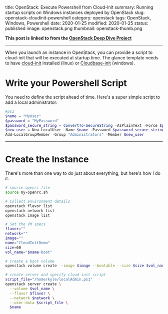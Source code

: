 title: OpenStack: Execute Powershell from Cloud-Init
summary: Running startup scripts on Windows instances deployed by OpenStack
slug: openstack-cloudinit-powershell
category: openstack
tags: OpenStack, Windows, Powershell
date: 2020-01-25
modified: 2020-01-25
status: published
image: openstack.png
thumbnail: openstack-thumb.png


**This post is linked to from the [OpenStack Deep Dive Project](/openstack.html)**


---


When you launch an instance in OpenStack, you can provide a script to
cloud-init that will be executed at startup time. The glance template needs to
have [cloud-init](https://cloudinit.readthedocs.io/en/latest/) installed
(linux) or [Cloudbase-init](https://cloudbase.it/cloudbase-init/) (windows).


# Write your Powershell Script

You need to define the script ahead of time. Here's a super simple script
to add a local administrator:

```powershell
#ps1
$name = "MyUser"
$password = "MyPassword"
$password_secure_string = ConvertTo-SecureString -AsPlainText -Force $password
$new_user = New-LocalUser -Name $name -Password $password_secure_string -AccountNeverExpires
Add-LocalGroupMember -Group "Administrators" -Member $new_user
```

---


# Create the Instance

There's more than one way to do just about everything, but here's how I do it.

```bash
# source openrc file
source my-openrc.sh

# Collect environment details
openstack flavor list
openstack network list
openstack image list

# Set the VM specs
flavor=""
network=""
image=""
name="CloudInitDemo"
size=60
vol_name="$name-boot"

# Create a boot volume
openstack volume create --image $image --bootable --size $size $vol_name

# create server and specify cloud-init script
script_file="/home/kyle/localAdmin.ps1"
openstack server create \
  --volume $vol_name \
  --flavor $flavor \
  --network $network \
  --user-data $script_file \
  $name
```


